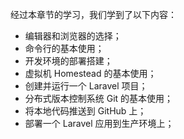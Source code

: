 经过本章节的学习，我们学到了以下内容：

* 编辑器和浏览器的选择；
* 命令行的基本使用；
* 开发环境的部署搭建；
* 虚拟机 Homestead 的基本使用；
* 创建并运行一个 Laravel 项目；
* 分布式版本控制系统 Git 的基本使用；
* 将本地代码推送到 GitHub 上；
* 部署一个 Laravel 应用到生产环境上；
